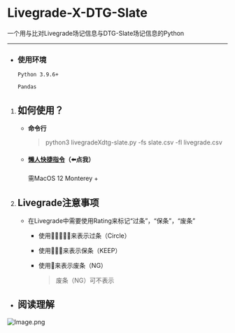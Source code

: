 # Livegrade-X-DTG-Slate

一个用与比对Livegrade场记信息与DTG-Slate场记信息的Python

---

- ### 使用环境

      Python 3.9.6+

      Pandas

1. ## 如何使用？
    - **命令行**

      >python3 livegradeXdtg-slate.py -fs slate.csv -fl livegrade.csv

    - #### [懒人快捷指令](https://www.icloud.com/shortcuts/9efbba52180a42ec971afc7519c2946d)（⬅️点我）

      需MacOS 12 Monterey +

2. ## Livegrade注意事项
   + 在Livegrade中需要使用Rating来标记“过条”，“保条”，“废条”
      - 使用🌟🌟🌟🌟🌟来表示过条（Circle）
      - 使用🌟🌟🌟来表示保条（KEEP）
      - 使用🌟来表示废条（NG）

         > 废条（NG）可不表示

- ## 阅读理解

![Image.png](https://res.craft.do/user/full/69e79654-3209-1fb2-a0b1-6e6353d11c7f/doc/F754BB7C-893F-4F4F-A544-2B31F659DD86/FC20AE30-06F7-45DD-8D89-60AE7284EF0E_2/vxRPf1pbP0zpsa82vPrvBDDNqwpZT3Hkxe39xwTTDfAz/Image.png)


